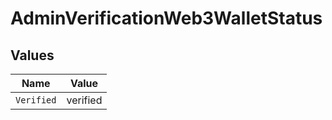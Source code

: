 # AdminVerificationWeb3WalletStatus


## Values

| Name       | Value      |
| ---------- | ---------- |
| `Verified` | verified   |